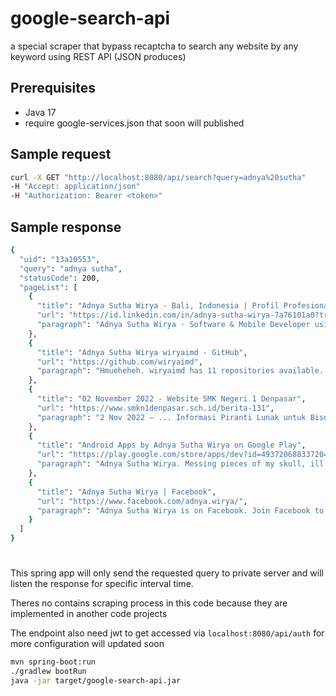 # google-search-api

a special scraper that bypass recaptcha to search any website by any keyword using REST API (JSON produces)

## Prerequisites
* Java 17
* require google-services.json that soon will published

## Sample request
```bash
curl -X GET "http://localhost:8080/api/search?query=adnya%20sutha"
-H "Accept: application/json" 
-H "Authorization: Bearer <token>"
```

## Sample response
```bash
{
  "uid": "13a10553",
  "query": "adnya sutha",
  "statusCode": 200,
  "pageList": [
    {
      "title": "Adnya Sutha Wirya - Bali, Indonesia | Profil Profesional",
      "url": "https://id.linkedin.com/in/adnya-sutha-wirya-7a76101a0?trk=people_directory",
      "paragraph": "Adnya Sutha Wirya · Software & Mobile Developer using Java & Spring · Laporkan · Laporkan"
    },
    {
      "title": "Adnya Sutha Wirya wiryaimd - GitHub",
      "url": "https://github.com/wiryaimd",
      "paragraph": "Hmueheheh. wiryaimd has 11 repositories available. Follow their code on GitHub."
    },
    {
      "title": "02 November 2022 - Website SMK Negeri 1 Denpasar",
      "url": "https://www.smkn1denpasar.sch.id/berita-131",
      "paragraph": "2 Nov 2022 — ... Informasi Piranti Lunak untuk Bisnis diraih oleh I Made Adnya Sutha Wirya dengan guru pembimbing Pande Made Mahendri Pramadewi, S.Pd ..."
    },
    {
      "title": "Android Apps by Adnya Sutha Wirya on Google Play",
      "url": "https://play.google.com/store/apps/dev?id=4937206883372049468&hl=en_CA&gl=US",
      "paragraph": "Adnya Sutha Wirya. Messing pieces of my skull, ill sew on patches of my own soul. More by Adnya Sutha Wirya. Icon image Text Censorer. Text Censorer."
    },
    {
      "title": "Adnya Sutha Wirya | Facebook",
      "url": "https://www.facebook.com/adnya.wirya/",
      "paragraph": "Adnya Sutha Wirya is on Facebook. Join Facebook to connect with Adnya Sutha Wirya and others you may know. Facebook gives people the power to share and..."
    }
  ]
}
```
# 
This spring app will only send the requested query to private server and will listen the response for specific interval time. 

Theres no contains scraping process in this code because they are implemented in another code projects

The endpoint also need jwt to get accessed via ``localhost:8080/api/auth``
for more configuration will updated soon
```bash
mvn spring-boot:run 
./gradlew bootRun
java -jar target/google-search-api.jar
```
